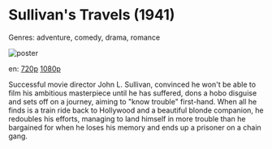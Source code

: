 # Sullivan's Travels (1941)

Genres: adventure, comedy, drama, romance

![poster](http://image.tmdb.org/t/p/w500/bZfw8EpYfbEG325mlzcE59fv20N.jpg)

en:
  [720p](magnet:?xt=urn:btih:BD314AB53B0935850FF1FE8F42799CE2F23FF431&tr=udp://glotorrents.pw:6969/announce&tr=udp://tracker.opentrackr.org:1337/announce&tr=udp://torrent.gresille.org:80/announce&tr=udp://tracker.openbittorrent.com:80&tr=udp://tracker.coppersurfer.tk:6969&tr=udp://tracker.leechers-paradise.org:6969&tr=udp://p4p.arenabg.ch:1337&tr=udp://tracker.internetwarriors.net:1337)
  [1080p](magnet:?xt=urn:btih:D1B71A51D2842A763439C2CC7A1E50B17236ADCD&tr=udp://glotorrents.pw:6969/announce&tr=udp://tracker.opentrackr.org:1337/announce&tr=udp://torrent.gresille.org:80/announce&tr=udp://tracker.openbittorrent.com:80&tr=udp://tracker.coppersurfer.tk:6969&tr=udp://tracker.leechers-paradise.org:6969&tr=udp://p4p.arenabg.ch:1337&tr=udp://tracker.internetwarriors.net:1337)
  


Successful movie director John L. Sullivan, convinced he won't be able to film his ambitious masterpiece until he has suffered, dons a hobo disguise and sets off on a journey, aiming to "know trouble" first-hand. When all he finds is a train ride back to Hollywood and a beautiful blonde companion, he redoubles his efforts, managing to land himself in more trouble than he bargained for when he loses his memory and ends up a prisoner on a chain gang.